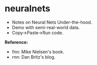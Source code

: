 # neuralnets

* Notes on Neural Nets Under-the-hood.
* Demo with semi-real-world data.
* Copy->Paste->Run code.

**Reference:** 
* fnn: Mike Nielsen's book.
* rnn: Dan Britz's blog.
